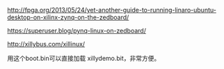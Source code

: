 http://fpga.org/2013/05/24/yet-another-guide-to-running-linaro-ubuntu-desktop-on-xilinx-zynq-on-the-zedboard/

https://superuser.blog/pynq-linux-on-zedboard/

http://xillybus.com/xillinux/


用这个boot.bin可以直接加载 xillydemo.bit，非常方便。






